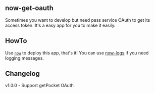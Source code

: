 ## now-get-oauth

Sometimes you want to develop but need pass service OAuth to get its access token. It's a easy app for you to make it easily.

## HowTo 

Use [`now`](https://zeit.co/now) to deploy this app, that's it! You can use [now-logs](https://logs.now.sh/) if you need logging messages.

## Changelog

v1.0.0 - Support getPocket OAuth 